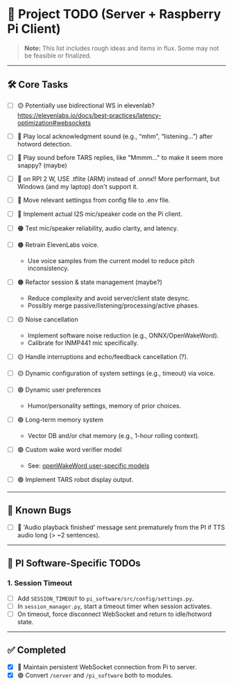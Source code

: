# 📝 Project TODO (Server + Raspberry Pi Client)

> **Note:** This list includes rough ideas and items in flux. Some may not be feasible or finalized.

---

## 🛠️ Core Tasks

- [ ] 🟡 Potentially use bidirectional WS in elevenlab? https://elevenlabs.io/docs/best-practices/latency-optimization#websockets
- [ ] 🔴 Play local acknowledgment sound (e.g., “mhm”, “listening...”) after hotword detection.
- [ ] 🔴 Play sound before TARS replies, like "Mmmm..." to make it seem more snappy? (maybe)
- [ ] 🔴 on RPI 2 W, USE .tflite (ARM) instead of .onnx!! More performant, but Windows (and my laptop) don't support it.
- [ ] 🔴 Move relevant settingss from config file to .env file.
- [ ] 🔴 Implement actual I2S mic/speaker code on the Pi client.
- [ ] 🟠 Test mic/speaker reliability, audio clarity, and latency.
- [ ] 🟠 Retrain ElevenLabs voice.
  - Use voice samples from the current model to reduce pitch inconsistency.
- [ ] 🟠 Refactor session & state management (maybe?)
  - Reduce complexity and avoid server/client state desync.
  - Possibly merge passive/listening/processing/active phases.
- [ ] 🟡 Noise cancellation
  - Implement software noise reduction (e.g., ONNX/OpenWakeWord).
  - Calibrate for INMP441 mic specifically.
- [ ] 🟡 Handle interruptions and echo/feedback cancellation (?).
- [ ] 🟡 Dynamic configuration of system settings (e.g., timeout) via voice.
- [ ] 🟢 Dynamic user preferences
  - Humor/personality settings, memory of prior choices.
- [ ] 🟢 Long-term memory system
  - Vector DB and/or chat memory (e.g., 1-hour rolling context).
- [ ] 🟢 Custom wake word verifier model

  - See: [openWakeWord user-specific models](https://github.com/dscripka/openWakeWord#user-specific-models)

- [ ] 🟢 Implement TARS robot display output.

---

## 🐛 Known Bugs

- [ ] 🔴 'Audio playback finished' message sent prematurely from the PI if TTS audio long (> ~2 sentences).

---

## 🔧 PI Software-Specific TODOs

### 1. Session Timeout

- [ ] Add `SESSION_TIMEOUT` to `pi_software/src/config/settings.py`.
- [ ] In `session_manager.py`, start a timeout timer when session activates.
- [ ] On timeout, force disconnect WebSocket and return to idle/hotword state.

---

## ✅ Completed

- [x] 🔴 Maintain persistent WebSocket connection from Pi to server.
- [x] 🟢 Convert `/server` and `/pi_software` both to modules.
